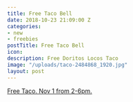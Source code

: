 ```yaml
---
title: Free Taco Bell
date: 2018-10-23 21:09:00 Z
categories:
- new
- freebies
postTitle: Free Taco Bell
icon: 
description: Free Doritos Locos Taco
image: "/uploads/taco-2484868_1920.jpg"
layout: post
---
```


[Free Taco. Nov 1 from 2-6pm.](https://www.tacobell.com/stealataco)